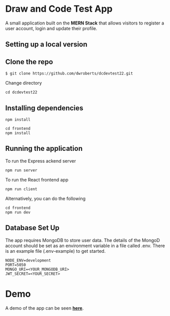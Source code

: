 ﻿# Draw and Code Test App

A small application built on the **MERN Stack** that allows visitors to register a user account, login and update their profile.

## Setting up a local version

## Clone the repo

    $ git clone https://github.com/dwroberts/dcdevtest22.git

Change directory

    cd dcdevtest22

## Installing dependencies

    npm install

    cd frontend
    npm install

## Running the application

To run the Express ackend server

    npm run server

To run the React frontend app

    npm run client

Alternatively, you can do the following

    cd frontend
    npm run dev

## Database Set Up

The app requires MongoDB to store user data. The details of the MongoD account should be set as an environment variable in a file called .env. There is an example file (.env-example) to get started.

    NODE_ENV=development
    PORT=5050
    MONGO_URI=<YOUR_MONGODB_URI>
    JWT_SECRET=<YOUR_SECRET>

# Demo

A demo of the app can be seen **[here](https://dcdevtest22.herokuapp.com)**.

